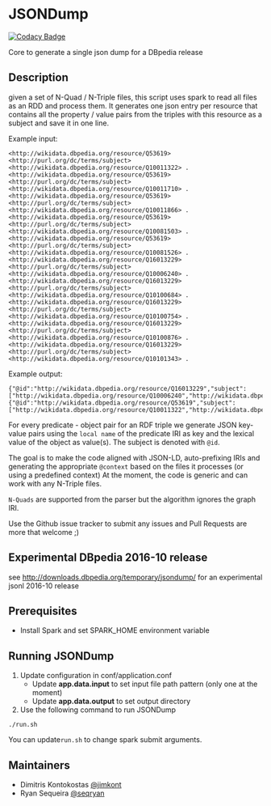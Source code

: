 # JSONDump

[![Codacy Badge](https://api.codacy.com/project/badge/Grade/52a7d67276394abd9ecc0fc4d0acfe4c)](https://www.codacy.com/app/ryanseq2016/JSONDump?utm_source=github.com&utm_medium=referral&utm_content=dbpedia/JSONDump&utm_campaign=badger)

Core to generate a single json dump for a DBpedia release

## Description

given a set of N-Quad / N-Triple files, this script uses spark to read all files as an RDD and process them.
It generates one json entry per resource that contains all the property / value pairs from the triples with this resource as a subject and save it in one line.

Example input:
```
<http://wikidata.dbpedia.org/resource/Q53619> <http://purl.org/dc/terms/subject> <http://wikidata.dbpedia.org/resource/Q10011322> .
<http://wikidata.dbpedia.org/resource/Q53619> <http://purl.org/dc/terms/subject> <http://wikidata.dbpedia.org/resource/Q10011710> .
<http://wikidata.dbpedia.org/resource/Q53619> <http://purl.org/dc/terms/subject> <http://wikidata.dbpedia.org/resource/Q10011866> .
<http://wikidata.dbpedia.org/resource/Q53619> <http://purl.org/dc/terms/subject> <http://wikidata.dbpedia.org/resource/Q10081503> .
<http://wikidata.dbpedia.org/resource/Q53619> <http://purl.org/dc/terms/subject> <http://wikidata.dbpedia.org/resource/Q10081526> .
<http://wikidata.dbpedia.org/resource/Q16013229> <http://purl.org/dc/terms/subject> <http://wikidata.dbpedia.org/resource/Q10006240> .
<http://wikidata.dbpedia.org/resource/Q16013229> <http://purl.org/dc/terms/subject> <http://wikidata.dbpedia.org/resource/Q10100684> .
<http://wikidata.dbpedia.org/resource/Q16013229> <http://purl.org/dc/terms/subject> <http://wikidata.dbpedia.org/resource/Q10100754> .
<http://wikidata.dbpedia.org/resource/Q16013229> <http://purl.org/dc/terms/subject> <http://wikidata.dbpedia.org/resource/Q10100876> .
<http://wikidata.dbpedia.org/resource/Q16013229> <http://purl.org/dc/terms/subject> <http://wikidata.dbpedia.org/resource/Q10101343> .
```

Example output:
```
{"@id":"http://wikidata.dbpedia.org/resource/Q16013229","subject":["http://wikidata.dbpedia.org/resource/Q10006240","http://wikidata.dbpedia.org/resource/Q10100684","http://wikidata.dbpedia.org/resource/Q10100754","http://wikidata.dbpedia.org/resource/Q10100876","http://wikidata.dbpedia.org/resource/Q10101343"]}
{"@id":"http://wikidata.dbpedia.org/resource/Q53619","subject":["http://wikidata.dbpedia.org/resource/Q10011322","http://wikidata.dbpedia.org/resource/Q10011710","http://wikidata.dbpedia.org/resource/Q10011866","http://wikidata.dbpedia.org/resource/Q10081503","http://wikidata.dbpedia.org/resource/Q10081526"]}
```

For every predicate - object pair for an RDF triple
we generate JSON key-value pairs using the `local name` of the predicate IRI as key and the lexical value of the object as value(s).
The subject is denoted with `@id`.

The goal is to make the code aligned with JSON-LD, auto-prefixing IRIs and generating the appropriate `@context` based on the files it processes (or using a predefined context)
At the moment, the code is generic and can work with any N-Triple files.

`N-Quads` are supported from the parser but the algorithm ignores the graph IRI.

Use the Github issue tracker to submit any issues and Pull Requests are more that welcome ;)

## Experimental DBpedia 2016-10 release

see http://downloads.dbpedia.org/temporary/jsondump/ for an experimental jsonl 2016-10 release

## Prerequisites 
* Install Spark and set SPARK_HOME environment variable

## Running JSONDump
1. Update configuration in conf/application.conf
   * Update **app.data.input** to set input file path pattern (only one at the moment)
   * Update **app.data.output** to set output directory
2. Use the following command to run JSONDump
  ```
 ./run.sh
  ```
  You can update`run.sh` to change spark submit arguments.


## Maintainers

* Dimitris Kontokostas [@jimkont](https://github.com/jimkont)
* Ryan Sequeira [@seqryan](https://github.com/seqryan)
